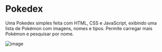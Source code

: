 
# Pokedex

Uma Pokedex simples feita com HTML, CSS e JavaScript, exibindo uma lista de Pokémon com imagens, nomes e tipos. Permite carregar mais Pokémon e pesquisar por nome.

![image](https://github.com/emessonSilva/Pokedex/assets/140443316/c083cde2-ac6d-41bb-b1e7-8cd361f32c0f)
